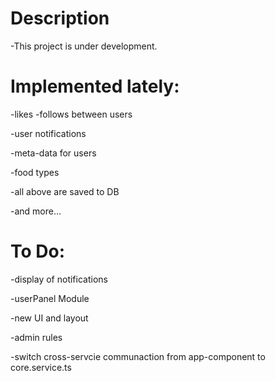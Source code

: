 # Description

-This project is under development.

# Implemented lately:

-likes
-follows between users

-user notifications

-meta-data for users

-food types

-all above are saved to DB

-and more...

# To Do:

-display of notifications

-userPanel Module

-new UI and layout

-admin rules

-switch cross-servcie communaction from app-component to core.service.ts
